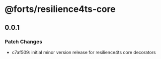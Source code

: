 # @forts/resilience4ts-core

## 0.0.1

### Patch Changes

- c7af509: initial minor version release for resilience4ts core decorators
